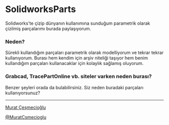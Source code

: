 # SolidworksParts
Solidworks'te çizip dünyanın kullanımına sunduğum parametrik olarak çizilmiş parçalarımı burada paylaşıyorum.

### Neden?
Sürekli kullandığım parçaları parametrik olarak modelliyorum ve tekrar tekrar kullanıyorum. Burası hem kendim için arşiv niteliği taşıyor hem benim kullandığım parçaları kullanacaklar için kolaylık sağlamış oluyorum.

### Grabcad, TracePartOnline vb. siteler varken neden burası?
Benzer şeyleri orada da bulabilirsiniz. Siz neden buradaki parçaları kullanıyorsunuz?

---

[Murat Çeşmecioğlu](http://murat.cesmecioglu.net)

[@MuratCsmecioglu](http://twitter.com/muratcsmecioglu)
